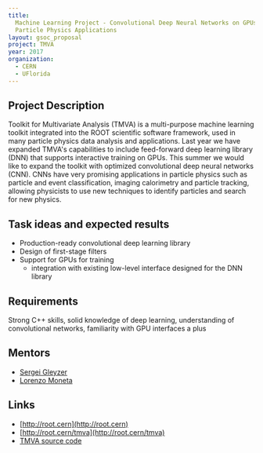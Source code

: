 ```yaml
---
title:
  Machine Learning Project - Convolutional Deep Neural Networks on GPUs for
  Particle Physics Applications
layout: gsoc_proposal
project: TMVA
year: 2017
organization:
  - CERN
  - UFlorida
---
```


## Project Description

Toolkit for Multivariate Analysis (TMVA) is a multi-purpose machine learning
toolkit integrated into the ROOT scientific software framework, used in many
particle physics data analysis and applications. Last year we have expanded
TMVA's capabilities to include feed-forward deep learning library (DNN) that
supports interactive training on GPUs. This summer we would like to expand the
toolkit with optimized convolutional deep neural networks (CNN). CNNs have very
promising applications in particle physics such as particle and event
classification, imaging calorimetry and particle tracking, allowing physicists
to use new techniques to identify particles and search for new physics.

## Task ideas and expected results

- Production-ready convolutional deep learning library
- Design of first-stage filters
- Support for GPUs for training
  - integration with existing low-level interface designed for the DNN library

## Requirements

Strong C++ skills, solid knowledge of deep learning, understanding of
convolutional networks, familiarity with GPU interfaces a plus

## Mentors

- [Sergei Gleyzer](mailto:sft-gsoc@cern.ch?subject=Convolutional%20Deep%20Neural%20Networks%20on%20GPUs%20for%20Particle%20Physics)
- [Lorenzo Moneta](mailto:sft-gsoc@cern.ch?subject=Convolutional%20Deep%20Neural%20Networks%20on%20GPUs%20for%20Particle%20Physics)

## Links

- [http://root.cern](http://root.cern)
- [http://root.cern/tmva](http://root.cern/tmva)
- [TMVA source code](https://github.com/root-mirror/root/tree/master/tmva)
